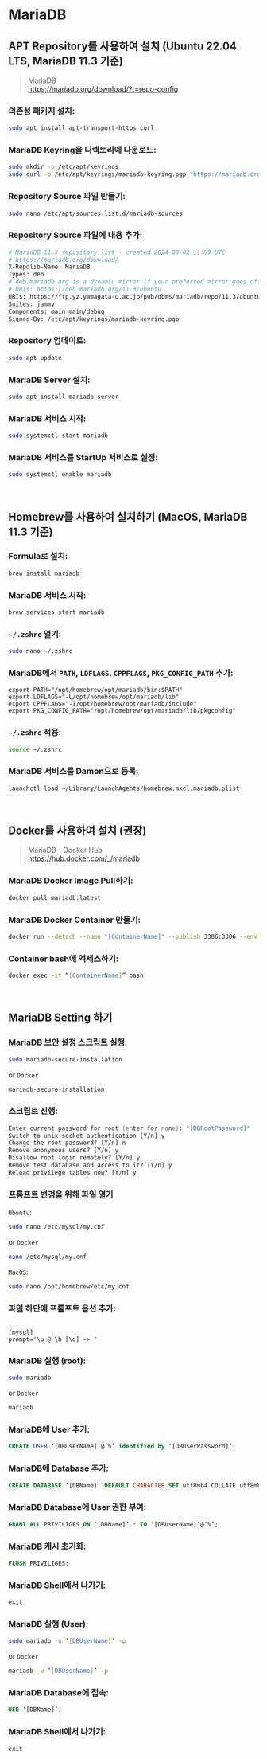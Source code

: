 # MariaDB

## APT Repository를 사용하여 설치 (Ubuntu 22.04 LTS, MariaDB 11.3 기준)

> MariaDB
> <br> https://mariadb.org/download/?t=repo-config

### 의존성 패키지 설치:

```zsh
sudo apt install apt-transport-https curl
```

### MariaDB Keyring을 디렉토리에 다운로드:

```zsh
sudo mkdir -p /etc/apt/keyrings
sudo curl -o /etc/apt/keyrings/mariadb-keyring.pgp 'https://mariadb.org/mariadb_release_signing_key.pgp'
```

### Repository Source 파일 만들기:

```zsh
sudo nano /etc/apt/sources.list.d/mariadb-sources
```

### Repository Source 파일에 내용 추가:

```zsh
# MariaDB 11.3 repository list - created 2024-03-02 11:09 UTC
# https://mariadb.org/download/
X-Repolib-Name: MariaDB
Types: deb
# deb.mariadb.org is a dynamic mirror if your preferred mirror goes offline. See https://mariadb.org/mirrorbits/ for details.
# URIs: https://deb.mariadb.org/11.3/ubuntu
URIs: https://ftp.yz.yamagata-u.ac.jp/pub/dbms/mariadb/repo/11.3/ubuntu
Suites: jammy
Components: main main/debug
Signed-By: /etc/apt/keyrings/mariadb-keyring.pgp
```

### Repository 업데이트:

```zsh
sudo apt update
```

### MariaDB Server 설치:

```zsh
sudo apt install mariadb-server
```

### MariaDB 서비스 시작:

```zsh
sudo systemctl start mariadb
```

### MariaDB 서비스를 StartUp 서비스로 설정:

```zsh
sudo systemctl enable mariadb
```

<br>

## Homebrew를 사용하여 설치하기 (MacOS, MariaDB 11.3 기준)

### Formula로 설치:

```zsh
brew install mariadb
```

### MariaDB 서비스 시작:

```zsh
brew services start mariadb
```

### `~/.zshrc` 열기:

```zsh
sudo nano ~/.zshrc
```

### MariaDB에서 `PATH`, `LDFLAGS`, `CPPFLAGS`, `PKG_CONFIG_PATH` 추가:

```nano
export PATH="/opt/homebrew/opt/mariadb/bin:$PATH"
export LDFLAGS="-L/opt/homebrew/opt/mariadb/lib"
export CPPFLAGS="-I/opt/homebrew/opt/mariadb/include"
export PKG_CONFIG_PATH="/opt/homebrew/opt/mariadb/lib/pkgconfig"
```

### `~/.zshrc` 적용:

```zsh
source ~/.zshrc
```

### MariaDB 서비스를 Damon으로 등록:

```zsh
launchctl load ~/Library/LaunchAgents/homebrew.mxcl.mariadb.plist
```

<br>

## Docker를 사용하여 설치 (권장)

> MariaDB - Docker Hub
> <br> https://hub.docker.com/_/mariadb

### MariaDB Docker Image Pull하기:

```zsh
docker pull mariadb:latest
```

### MariaDB Docker Container 만들기:

```zsh
docker run --detach --name "[ContainerName]" --publish 3306:3306 --env MARIADB_ROOT_PASSWORD="[DBRootPassword]" mariadb:latest
```

### Container bash에 액세스하기:

```zsh
docker exec -it “[ContainerName]” bash
```

<br>

## MariaDB Setting 하기

### MariaDB 보안 설정 스크립트 실행:

```zsh
sudo mariadb-secure-installation
```

or `Docker`

```zsh
mariadb-secure-installation
```

### 스크립트 진행:

```zsh
Enter current password for root (enter for none): "[DBRootPassword]"
Switch to unix_socket authentication [Y/n] y
Change the root password? [Y/n] n
Remove anonymous users? [Y/n] y
Disallow root login remotely? [Y/n] y
Remove test database and access to it? [Y/n] y
Reload privilege tables now? [Y/n] y
```

### 프롬프트 변경을 위해 파일 열기

`Ubuntu`:

```zsh
sudo nano /etc/mysql/my.cnf
```

or `Docker`

```zsh
nano /etc/mysql/my.cnf
```

`MacOS`:

```zsh
sudo nano /opt/homebrew/etc/my.cnf
```

### 파일 하단에 프롬프트 옵션 추가:

```nano
...
[mysql]
prompt='\u @ \h [\d] -> '
```

### MariaDB 실행 (root):

```zsh
sudo mariadb
```

or `Docker`

```zsh
mariadb
```

### MariaDB에 User 추가:

```sql
CREATE USER ‘[DBUserName]’@‘%’ identified by ‘[DBUserPassword]’;
```

### MariaDB에 Database 추가:

```sql
CREATE DATABASE ‘[DBName]’ DEFAULT CHARACTER SET utf8mb4 COLLATE utf8mb4_general_ci;
```

### MariaDB Database에 User 권한 부여:

```sql
GRANT ALL PRIVILIGES ON ‘[DBName]’.* TO ‘[DBUserName]’@‘%’;
```

### MariaDB 캐시 초기화:

```sql
FLUSH PRIVILIGES;
```

### MariaDB Shell에서 나가기:

```sql
exit
```

### MariaDB 실행 (User):

```zsh
sudo mariadb -u ‘[DBUserName]’ -p
```

or `Docker`

```zsh
mariadb -u ‘[DBUserName]’ -p
```

### MariaDB Database에 접속:

```sql
USE ‘[DBName]’;
```

### MariaDB Shell에서 나가기:

```sql
exit
```
